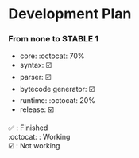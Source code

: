 # Development Plan

### From none to **STABLE 1**

- core: :octocat: 70%
- syntax: ☑️
- parser: ☑️
- bytecode generator: ☑️
- runtime: :octocat: 20%
- release: ☑️

✅ : Finished  
:octocat: : Working  
☑️  : Not working

